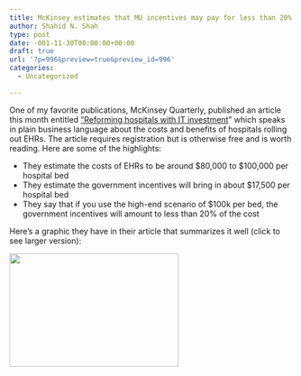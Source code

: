 ```yaml
---
title: McKinsey estimates that MU incentives may pay for less than 20% of hospital EHR roll out costs
author: Shahid N. Shah
type: post
date: -001-11-30T00:00:00+00:00
draft: true
url: '?p=996&preview=true&preview_id=996'
categories:
  - Uncategorized

---
```

One of my favorite publications, McKinsey Quarterly, published an article this month entitled [&#8220;Reforming hospitals with IT investment][1]&#8221; which speaks in plain business language about the costs and benefits of hospitals rolling out EHRs. The article requires registration but is otherwise free and is worth reading. Here are some of the highlights:

  * They estimate the costs of EHRs to be around $80,000 to $100,000 per hospital bed
  * They estimate the government incentives will bring in about $17,500 per hospital bed
  * They say that if you use the high-end scenario of $100k per bed, the government incentives will amount to less than 20% of the cost

Here&#8217;s a graphic they have in their article that summarizes it well (click to see larger version):

[<img class="aligncenter size-medium wp-image-997" title="Reforming hospitals with IT investment Figure 1" src="/img/uploads/2010/08/Reforming-hospitals-with-IT-investment-Figure-1-300x201.png" alt="" width="300" height="201" />][2]

 [1]: https://www.mckinseyquarterly.com/Health_Care/Strategy_Analysis/Reforming_hospitals_with_IT_investment_2653
 [2]: /img/uploads/2010/08/Reforming-hospitals-with-IT-investment-Figure-1.png